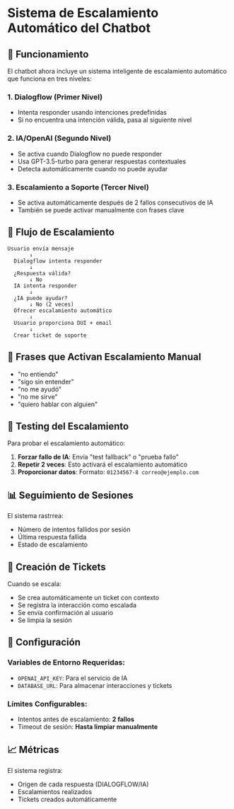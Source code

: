 # Sistema de Escalamiento Automático del Chatbot

## 🎯 Funcionamiento

El chatbot ahora incluye un sistema inteligente de escalamiento automático que funciona en tres niveles:

### 1. **Dialogflow (Primer Nivel)**
- Intenta responder usando intenciones predefinidas
- Si no encuentra una intención válida, pasa al siguiente nivel

### 2. **IA/OpenAI (Segundo Nivel)**
- Se activa cuando Dialogflow no puede responder
- Usa GPT-3.5-turbo para generar respuestas contextuales
- Detecta automáticamente cuando no puede ayudar

### 3. **Escalamiento a Soporte (Tercer Nivel)**
- Se activa automáticamente después de 2 fallos consecutivos de IA
- También se puede activar manualmente con frases clave

## 🔄 Flujo de Escalamiento

```
Usuario envía mensaje
       ↓
  Dialogflow intenta responder
       ↓
  ¿Respuesta válida?
       ↓ No
  IA intenta responder
       ↓
  ¿IA puede ayudar?
       ↓ No (2 veces)
  Ofrecer escalamiento automático
       ↓
  Usuario proporciona DUI + email
       ↓
  Crear ticket de soporte
```

## 📝 Frases que Activan Escalamiento Manual

- "no entiendo"
- "sigo sin entender" 
- "no me ayudó"
- "no me sirve"
- "quiero hablar con alguien"

## 🧪 Testing del Escalamiento

Para probar el escalamiento automático:

1. **Forzar fallo de IA**: Envía "test fallback" o "prueba fallo"
2. **Repetir 2 veces**: Esto activará el escalamiento automático
3. **Proporcionar datos**: Formato: `01234567-8 correo@ejemplo.com`

## 📊 Seguimiento de Sesiones

El sistema rastrrea:
- Número de intentos fallidos por sesión
- Última respuesta fallida
- Estado de escalamiento

## 🎫 Creación de Tickets

Cuando se escala:
- Se crea automáticamente un ticket con contexto
- Se registra la interacción como escalada
- Se envía confirmación al usuario
- Se limpia la sesión

## 🔧 Configuración

### Variables de Entorno Requeridas:
- `OPENAI_API_KEY`: Para el servicio de IA
- `DATABASE_URL`: Para almacenar interacciones y tickets

### Límites Configurables:
- Intentos antes de escalamiento: **2 fallos**
- Timeout de sesión: **Hasta limpiar manualmente**

## 📈 Métricas

El sistema registra:
- Origen de cada respuesta (DIALOGFLOW/IA)
- Escalamientos realizados
- Tickets creados automáticamente
